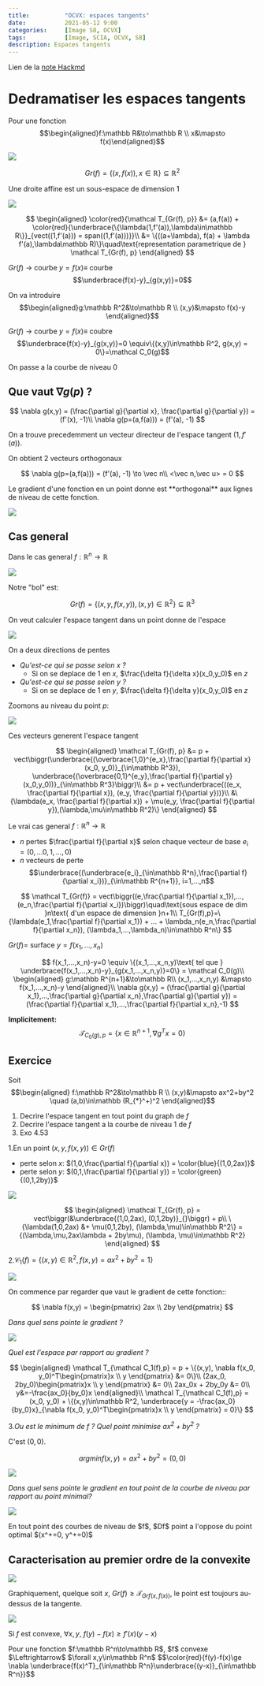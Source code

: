 ```yaml
---
title:          "OCVX: espaces tangents"
date:           2021-05-12 9:00
categories:     [Image S8, OCVX]
tags:           [Image, SCIA, OCVX, S8]
description: Espaces tangents
---
```


Lien de la [note Hackmd](https://hackmd.io/@lemasymasa/HJhyTowO_)

# Dedramatiser les espaces tangents

Pour une fonction $$\begin{aligned}f:\mathbb R&\to\mathbb R \\ x&\mapsto f(x)\end{aligned}$$

![](https://i.imgur.com/g8T7u3z.png)

$$
Gr(f) = \{(x,f(x)), x\in\mathbb R\} \subseteq \mathbb R^2
$$

Une droite affine est un sous-espace de dimension 1

![](https://i.imgur.com/S9Rjp9X.png)

$$
\begin{aligned}
\color{red}{\mathcal T_{Gr(f), p}} &= (a,f(a)) + \color{red}{\underbrace{\{\lambda(1,f'(a)),\lambda\in\mathbb R\}}_{vect((1,f'(a))) = span((1,f'(a)))}}\\
&= \{((a+\lambda), f(a) + \lambda f'(a),\lambda\mathbb R)\}\quad\text{representation parametrique de } \mathcal T_{Gr(f), p}
\end{aligned}
$$

$Gr(f)$ $\to$ courbe $y=f(x)\equiv$ courbe $$\underbrace{f(x)-y}_{g(x,y)}=0$$

On va introduire $$\begin{aligned}g:\mathbb R^2&\to\mathbb R \\ (x,y)&\mapsto f(x)-y \end{aligned}$$


$Gr(f)$ $\to$ courbe $y=f(x)\equiv$ coubre $$\underbrace{f(x)-y}_{g(x,y)}=0 \equiv\{(x,y)\in\mathbb R^2, g(x,y) = 0\}=\mathcal C_0(g)$$

<div class="alert alert-success" role="alert" markdown="1">
On passe a la courbe de niveau 0
</div>

## Que vaut $\nabla g(p)$ ?

$$
\nabla g(x,y) = (\frac{\partial g}{\partial x}, \frac{\partial g}{\partial y}) = (f'(x), -1)\\
\nabla g(p=(a,f(a))) = (f'(a), -1)
$$

On a trouve precedemment un vecteur directeur de l'espace tangent $(1, f'(a))$.

<div class="alert alert-success" role="alert" markdown="1">
On obtient 2 vecteurs orthogonaux
</div>

$$
\nabla g(p=(a,f(a))) = (f'(a), -1) \to \vec n\\
<\vec n,\vec u> = 0
$$

<div class="alert alert-danger" role="alert" markdown="1">
Le gradient d'une fonction en un point donne est **orthogonal** aux lignes de niveau de cette fonction.
</div>

![](https://i.imgur.com/OZEXDPP.png)

## Cas general

Dans le cas general $f:\mathbb R^n\to\mathbb R$

![](https://i.imgur.com/fg1jCQW.png)

Notre "bol" est:

$$
Gr(f) = \{(x,y,f(x,y)), (x,y)\in\mathbb R^2\} \subseteq\mathbb R^3
$$

On veut calculer l'espace tangent dans un point donne de l'espace

![](https://i.imgur.com/CtWTGO9.png)

On a deux directions de pentes
- *Qu'est-ce qui se passe selon $x$ ?*
    - Si on se deplace de $1$ en $x$, $\frac{\delta f}{\delta x}(x_0,y_0)$ en $z$
- *Qu'est-ce qui se passe selon $y$ ?* 
    - Si on se deplace de $1$ en $y$, $\frac{\delta f}{\delta y}(x_0,y_0)$ en $z$

Zoomons au niveau du point $p$:

![](https://i.imgur.com/4Xo6b5l.png)

Ces vecteurs generent l'espace tangent

$$
\begin{aligned}
\mathcal T_{Gr(f), p} &= p + vect\biggr(\underbrace{(\overbrace{1,0}^{e_x},\frac{\partial f}{\partial x}(x_0, y_0)}_{\in\mathbb R^3}), \underbrace{(\overbrace{0,1}^{e_y},\frac{\partial f}{\partial y}(x_0,y_0))}_{\in\mathbb R^3}\biggr)\\
&= p + vect\underbrace{((e_x, \frac{\partial f}{\partial x}), (e_y, \frac{\partial f}{\partial y}))}\\
&\{\lambda(e_x, \frac{\partial f}{\partial x}) + \mu(e_y, \frac{\partial f}{\partial y}),(\lambda,\mu\in\mathbb R^2)\}
\end{aligned}
$$

Le vrai cas general $f:\mathbb R^n\to\mathbb R$
- $n$ pertes $\frac{\partial f}{\partial x}$ selon chaque vecteur de base $e_i=(0,...0,1,...,0)$
- $n$ vecteurs de perte $$\underbrace{(\underbrace{e_i}_{\in\mathbb R^n},\frac{\partial f}{\partial x_i})}_{\in\mathbb R^{n+1}}, i=1,...,n$$

$$
\mathcal T_{Gr(f)} = vect\biggr((e,\frac{\partial f}{\partial x_1}),...,(e_n,\frac{\partial f}{\partial x_i})\biggr)\quad\text{sous espace de dim }n\text{ d'un espace de dimension }n+1\\
T_{Gr(f),p}=\{\lambda(e_1,\frac{\partial f}{\partial x_1}) + ... + \lambda_n(e_n,\frac{\partial f}{\partial x_n}), (\lambda_1,...,\lambda_n)\in\mathbb R^n\}
$$

$Gr(f)=$ surface $y=f(x_1,...,x_n)$

$$
f(x_1,...,x_n)-y=0 \equiv \{(x_1,...,x_n,y)\text{ tel que } \underbrace{f(x_1,...,x_n)-y}_{g(x_1,...,x_n,y)}=0\} = \mathcal C_0(g)\\
\begin{aligned}
g:\mathbb R^{n+1}&\to\mathbb R\\
(x_1,...,x_n,y) &\mapsto f(x_1,...,x_n)-y
\end{aligned}\\
\nabla g(x,y) = (\frac{\partial g}{\partial x_1},...,\frac{\partial g}{\partial x_n},\frac{\partial g}{\partial y}) = (\frac{\partial f}{\partial x_1},...,\frac{\partial f}{\partial x_n},-1)
$$

**Implicitement:** $$\mathcal T_{C_0(g),p} = \{x\in\mathbb R^{n+1}, \nabla g^T x = 0\}$$

## Exercice

Soit $$\begin{aligned} f:\mathbb R^2&\to\mathbb R \\ (x,y)&\mapsto ax^2+by^2 \quad (a,b)\in\mathbb (R_{*}^+)^2 \end{aligned}$$

1. Decrire l'espace tangent en tout point du graph de $f$
2. Decrire l'espace tangent a la courbe de niveau $1$ de $f$
3. Exo 4.53

1.En un point $(x,y,f(x,y))\in Gr(f)$
- perte selon $x$: $(1,0,\frac{\partial f}{\partial x}) = \color{blue}{(1,0,2ax)}$
- perte selon $y$: $(0,1,\frac{\partial f}{\partial y}) = \color{green}{(0,1,2by)}$

![](https://i.imgur.com/7444mKh.png)


$$
\begin{aligned}
\mathcal T_{Gr(f), p} = vect\biggr(&\underbrace{(1,0,2ax), (0,1,2by)}_{}\biggr) + p\\
\{\lambda(1,0,2ax) &+ \mu(0,1,2by), (\lambda,\mu)\in\mathbb R^2\} = {(\lambda,\mu,2ax\lambda + 2by\mu), (\lambda, \mu)\in\mathbb R^2}
\end{aligned}
$$

2.$\mathcal C_1(f) = \{(x,y)\in\mathbb R^2, f(x,y)=ax^2+by^2=1\}$

![](https://i.imgur.com/ER4rStq.png)

On commence par regarder que vaut le gradient de cette fonction::

$$
\nabla f(x,y) = \begin{pmatrix} 2ax \\ 2by \end{pmatrix}
$$

*Dans quel sens pointe le gradient ?*

![](https://i.imgur.com/sXLBav5.png)

*Quel est l'espace par rapport au gradient ?*

$$
\begin{aligned}
\mathcal T_{\mathcal C_1(f),p} = p + \{(x,y), \nabla f(x_0, y_0)^T\begin{pmatrix}x \\ y \end{pmatrix} &= 0\}\\
(2ax_0, 2by_0)\begin{pmatrix}x \\ y \end{pmatrix} &= 0\\
2ax_0x + 2by_0y &= 0\\
y&=-\frac{ax_0}{by_0}x
\end{aligned}\\
\mathcal T_{\mathcal C_1(f),p} = (x_0, y_0) + \{(x,y)\in\mathbb R^2, \underbrace{y = -\frac{ax_0}{by_0}x}_{\nabla f(x_0, y_0)^T\begin{pmatrix}x \\ y \end{pmatrix} = 0}\}
$$

3.*Ou est le minimum de $f$ ? Quel point minimise $ax^2 + by^2$ ?*

C'est $(0,0)$.

$$
argmin f(x,y) = ax^2 + by^2 = (0,0)
$$

![](https://i.imgur.com/We4spL8.png)

*Dans quel sens pointe le gradient en tout point de la courbe de niveau par rapport au point minimal?*

![](https://i.imgur.com/U3NHP8r.png)

<div class="alert alert-success" role="alert" markdown="1">
En tout point des courbes de niveau de $f$, $Df$ point a l'oppose du point optimal $(x^+=0, y^+=0)$
</div>

## Caracterisation au premier ordre de la convexite

![](https://i.imgur.com/khhsrOv.png)


Graphiquement, quelque soit $x$, $Gr(f)\ge \mathcal T_{Grf(x,f(x))}$, le point est toujours au-dessus de la tangente.

![](https://i.imgur.com/PsoJ5JE.png)

Si $f$ est convexe, $\forall x,y$, $f(y) - f(x)\ge f'(x)(y-x)$

<div class="alert alert-info" role="alert" markdown="1">
Pour une fonction $f:\mathbb R^n\to\mathbb R$, $f$ convexe $\Leftrightarrow$ $\forall x,y\in\mathbb R^n$ $$\color{red}{f(y)-f(x)\ge \nabla \underbrace{f(x)^T}_{\in\mathbb R^n}\underbrace{(y-x)}_{\in\mathbb R^n}}$$
</div>
